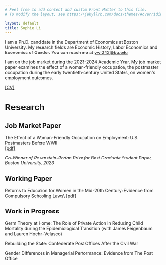 ```yaml
---
# Feel free to add content and custom Front Matter to this file.
# To modify the layout, see https://jekyllrb.com/docs/themes/#overriding-theme-defaults

layout: default
title: Sophie Li
---
```


I am a Ph.D. candidate in the Department of Economics at Boston University. My research fields are Economic History, Labor Economics and Economics of Gender. You can reach me at <ywl242@bu.edu>

I am on the job market during the 2023-2024 Academic Year. My job market paper examines the effect of a woman-friendly occupation, the postmaster occupation during the early twentieth-century United States, on women's employment outcomes.

[[CV]](pdfs/SophieLi_CV.pdf)

# Research

## Job Market Paper

The Effect of a Woman-Friendly Occupation on Employment: U.S. Postmasters Before WWII\
[[pdf]](pdfs/SophieLi_JMP.pdf)

_Co-Winner of Rosenstein-Rodan Prize for Best Graduate Student Paper, Boston University, 2023_


## Working Paper

Returns to Education for Women in the Mid-20th Century: Evidence from Compulsory Schooling Laws\ 
[[pdf]](pdfs/SophieLi_Returns_Education.pdf)


## Work in Progress

Germ Theory at Home: The Role of Private Action in Reducing Child Mortality during the Epidemiological Transition (with James Feigenbaum and Lauren Hoehn-Velasco)

Rebuilding the State: Confederate Post Offices After the Civil War

Gender Differences in Managerial Performance: Evidence from The Post Office
